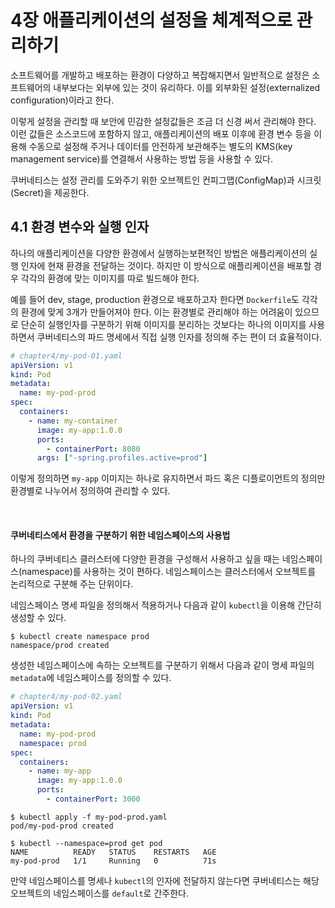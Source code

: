 # 4장 애플리케이션의 설정을 체계적으로 관리하기

소프트웨어를 개발하고 배포하는 환경이 다양하고 복잡해지면서 일반적으로 설정은 소프트웨어의 내부보다는 외부에 있는 것이 유리하다. 이를 외부화된 설정(externalized configuration)이라고 한다.

이렇게 설정을 관리할 때 보안에 민감한 설정값들은 조금 더 신경 써서 관리해야 한다. 이런 값들은 소스코드에 포함하지 않고, 애플리케이션의 배포 이후에 환경 변수 등을 이용해 수동으로 설정해 주거나 데이터를 안전하게 보관해주는 별도의 KMS(key management service)를 연결해서 사용하는 방법 등을 사용할 수 있다.

쿠버네티스는 설정 관리를 도와주기 위한 오브젝트인 컨피그맵(ConfigMap)과 시크릿(Secret)을 제공한다.

## 4.1 환경 변수와 실행 인자

하나의 애플리케이션을 다양한 환경에서 실행하는보편적인 방법은 애플리케이션의 실행 인자에 현재 환경을 전달하는 것이다. 하지만 이 방식으로 애플리케이션을 배포할 경우 각각의 환경에 맞는 이미지를 따로 빌드해야 한다.

예를 들어 dev, stage, production 환경으로 배포하고자 한다면 `Dockerfile`도 각각의 환경에 맞게 3개가 만들어져야 한다. 이는 환경별로 관리해야 하는 어려움이 있으므로 단순히 실행인자를 구분하기 위해 이미지를 분리하는 것보다는 하나의 이미지를 사용하면서 쿠버네티스의 파드 명세에서 직접 실행 인자를 정의해 주는 편이 더 효율적이다.

```yaml
# chapter4/my-pod-01.yaml
apiVersion: v1
kind: Pod
metadata:
  name: my-pod-prod
spec:
  containers:
    - name: my-container
      image: my-app:1.0.0
      ports:
        - containerPort: 8080
      args: ["-spring.profiles.active=prod"]
```

이렇게 정의하면 `my-app` 이미지는 하나로 유지하면서 파드 혹은 디플로이먼트의 정의만 환경별로 나누어서 정의하여 관리할 수 있다.

<br/>

#### 쿠버네티스에서 환경을 구분하기 위한 네임스페이스의 사용법

하나의 쿠버네티스 클러스터에 다양한 환경을 구성해서 사용하고 싶을 때는 네임스페이스(namespace)를 사용하는 것이 편하다. 네임스페이스는 클러스터에서 오브젝트를 논리적으로 구분해 주는 단위이다.

네임스페이스 명세 파일을 정의해서 적용하거나 다음과 같이 `kubectl`을 이용해 간단히 생성할 수 있다.

```
$ kubectl create namespace prod
namespace/prod created
```

생성한 네임스페이스에 속하는 오브젝트를 구분하기 위해서 다음과 같이 명세 파일의 `metadata`에 네임스페이스를 정의할 수 있다.

```yaml
# chapter4/my-pod-02.yaml
apiVersion: v1
kind: Pod
metadata:
  name: my-pod-prod
  namespace: prod
spec:
  containers:
    - name: my-app
      image: my-app:1.0.0
      ports:
        - containerPort: 3000
```

```
$ kubectl apply -f my-pod-prod.yaml
pod/my-pod-prod created
```

```
$ kubectl --namespace=prod get pod
NAME          READY   STATUS    RESTARTS   AGE
my-pod-prod   1/1     Running   0          71s
```

만약 네임스페이스를 명세나 `kubectl`의 인자에 전달하지 않는다면 쿠버네티스는 해당 오브젝트의 네임스페이스를 `default`로 간주한다.

<br/>
